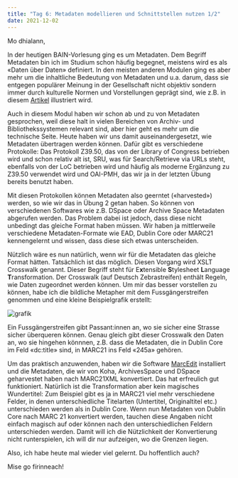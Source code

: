 ```yaml
---
title: "Tag 6: Metadaten modellieren und Schnittstellen nutzen 1/2"
date: 2021-12-02
---
```


Mo dhialann,

In der heutigen BAIN-Vorlesung ging es um Metadaten. Dem Begriff Metadaten bin ich im Studium schon häufig begegnet, meistens wird es als «Daten über Daten» definiert. In den meisten anderen Modulen ging es aber mehr um die inhaltliche Bedeutung von Metadaten und u.a. darum, dass sie entgegen populärer Meinung in der Gesellschaft nicht objektiv sondern immer durch kulturelle Normen und Vorstellungen geprägt sind, wie z.B. in diesem [Artikel](https://ebookcentral-proquest-com.ezproxy.fhgr.ch/lib/fh-ostschweiz/reader.action?docID=4644424&ppg=47) illustriert wird.

Auch in diesem Modul haben wir schon ab und zu von Metadaten gesprochen, weil diese halt in vielen Bereichen von Archiv- und Bibliothekssystemen relevant sind, aber hier geht es mehr um die technische Seite. Heute haben wir uns damit auseinandergesetzt, wie Metadaten übertragen werden können. Dafür gibt es verschiedene Protokolle: Das Protokoll Z39.50, das von der Library of Congress betrieben wird und schon relativ alt ist, SRU, was für Search/Retrieve via URLs steht, ebenfalls von der LoC betrieben wird und häufig als moderne Ergänzung zu Z39.50 verwendet wird und OAI-PMH, das wir ja in der letzten Übung bereits benutzt haben.

Mit diesen Protokollen können Metadaten also geerntet («harvested») werden, so wie wir das in Übung 2 getan haben. So können von verschiedenen Softwares wie z.B. DSpace oder Archive Space Metadaten abgerufen werden. Das Problem dabei ist jedoch, dass diese nicht unbedingt das gleiche Format haben müssen. Wir haben ja mittlerweile verschiedene Metadaten-Formate wie EAD, Dublin Core oder MARC21 kennengelernt und wissen, dass diese sich etwas unterscheiden. 

Nützlich wäre es nun natürlich, wenn wir für die Metadaten das gleiche Format hätten. Tatsächlich ist das möglich. Diesen Vorgang wird XSLT Crosswalk genannt. Dieser Begriff steht für E**x**tensible **S**tylesheet **L**anguage **T**ransformation. Der Crosswalk (auf Deutsch Zebrastreifen) enthält Regeln, wie Daten zugeordnet werden können. Um mir das besser vorstellen zu können, habe ich die bildliche Metapher mit dem Fussgängerstreifen genommen und eine kleine Beispielgrafik erstellt:

![grafik](https://user-images.githubusercontent.com/90834649/151677106-0ee48b43-6ac4-420d-a38d-f6c562e98a34.png)

Ein Fussgängerstreifen gibt Passant:innen an, wo sie sicher eine Strasse sicher überqueren können. Genau gleich gibt dieser Crosswalk den Daten an, wo sie hingehen könnnen, z.B. dass die Metadaten, die in Dublin Core im Feld «dc:title» sind, in MARC21 ins Feld «245a» gehören.

Um das praktisch anzuwenden, haben wir die Software [MarcEdit](https://marcedit.reeset.net/) installiert und die Metadaten, die wir von Koha, ArchivesSpace und DSpace geharvestet haben nach MARC21XML konvertiert. Das hat erfreulich gut funktioniert. Natürlich ist die Transformation aber kein magisches Wundertitel: Zum Beispiel gibt es ja in MARC21 viel mehr verschiedene Felder, in denen unterschiedliche Titelarten (Untertitel, Originaltitel etc.) unterschieden werden als in Dublin Core. Wenn nun Metadaten von Dublin Core nach MARC 21 konvertiert werden, tauchen diese Angaben nicht einfach magisch auf oder können nach den unterschiedlichen Feldern unterschieden werden. Damit will ich die Nützlichkeit der Konvertierung nicht runterspielen, ich will dir nur aufzeigen, wo die Grenzen liegen.

Also, ich habe heute mal wieder viel gelernt. Du hoffentlich auch?

Mise go fírinneach!
